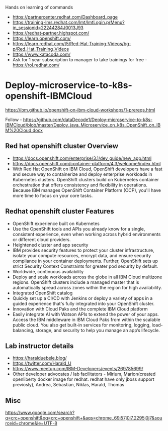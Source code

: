 Hands on learning of commands
- https://partnercenter.redhat.com/Dashboard_page
- https://training-lms.redhat.com/lmt/lmtLogin.prMenu?in_sessionid=22244284J0013J93
- https://redhat-partner.highspot.com/
- https://learn.openshift.com/
- https://learn.redhat.com/t5/Red-Hat-Training-Videos/bg-p/Red_Hat_Training_Videos
- https://www.katacoda.com/
- Ask for 1 year subscription to manager to take trainings for free - https://rol.redhat.com/

# Deploy-microservice-to-k8s-openshift-IBMCloud

https://ibm.github.io/openshift-on-ibm-cloud-workshops/1-prereqs.html

Follow - https://github.com/dataDecode1/Deploy-microservice-to-k8s-IBMCloud/blob/master/Deploy_java_Microservice_on_k8s_OpenShift_on_IBM%20Cloud.docx

## Red hat openshift cluster Overview
- https://docs.openshift.com/enterprise/3.1/dev_guide/new_app.html
- https://docs.openshift.com/container-platform/4.3/welcome/index.html
- With Red Hat OpenShift on IBM Cloud, OpenShift developers have a fast and secure way to containerize and deploy enterprise workloads in Kubernetes clusters. OpenShift clusters build on Kubernetes container orchestration that offers consistency and flexibility in operations. Because IBM manages OpenShift Container Platform (OCP), you'll have more time to focus on your core tasks.

## Redhat openshift cluster Features
- OpenShift experience built on Kubernetes
- Use the OpenShift tools and APIs you already know for a single, consistent experience, even when working across hybrid environments or different cloud providers.
- Heightened cluster and app security
- IBM provides security features to protect your cluster infrastructure, isolate your compute resources, encrypt data, and ensure security compliance in your container deployments. Further, OpenShift sets up strict Security Context Constraints for greater pod security by default.
- Worldwide, continuous availability
- Deploy and scale workloads across the globe in all IBM Cloud multizone regions. OpenShift clusters include a managed master that is automatically spread across zones within the region for high availability.
- Integrated OpenShift catalog
- Quickly set up a CI/CD with Jenkins or deploy a variety of apps in a guided experience that's fully integrated into your OpenShift cluster.
- Innovation with Cloud Paks and the complete IBM Cloud platform
- Easily integrate AI with Watson APIs to extend the power of your apps. Access the IBM middleware in IBM Cloud Paks from within the scalable public cloud. You also get built-in services for monitoring, logging, load-balancing, storage, and security to help you manage an app’s lifecycle.

## Lab instructor details
- https://haralduebele.blog/
- https://twitter.com/Harald_U
- https://www.meetup.com/IBM-Developers/events/269785699/
- Other developer advocates / lab facilitators - Mirium, Marion(created openliberty docker image for redhat. redhat have only jboss support previosly), Andrea, Sebastian, Niklas, Harald, Thomas

## Misc
https://www.google.com/search?q=crc+openshift&oq=crc+openshift+&aqs=chrome..69i57j0l7.2295j0j7&sourceid=chrome&ie=UTF-8
